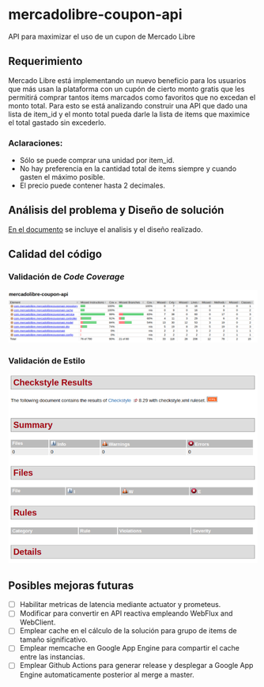 # mercadolibre-coupon-api
API para maximizar el uso de un cupon de Mercado Libre

## Requerimiento

Mercado Libre está implementando un nuevo beneficio para los usuarios que más usan la plataforma con un cupón de cierto
monto gratis que les permitirá comprar tantos items marcados como favoritos que no excedan el monto total. Para esto se
está analizando construir una API que dado una lista de item_id y el monto total pueda darle la lista de items que
maximice el total gastado sin excederlo. 

### Aclaraciones:
- Sólo se puede comprar una unidad por item_id.
- No hay preferencia en la cantidad total de items siempre y cuando gasten el máximo posible.
- El precio puede contener hasta 2 decimales.

## Análisis del problema y Diseño de solución

[En el documento](Design.md) se incluye  el analisis y el diseño realizado.

## Calidad del código

### Validación de _Code_ _Coverage_
![Reporte de Coverage](doc/coverage_report.png "Reporte de Coverage")

### Validación de Estilo
![Reporte de validación de estilo](doc/checkstyle_report.png "Reporte de validación de estilo")

## Posibles mejoras futuras

- [ ] Habilitar metricas de latencia mediante actuator y prometeus.
- [ ] Modificar para convertir en API reactiva empleando WebFlux and WebClient.
- [ ] Emplear cache en el cálculo de la solución para grupo de items de tamaño significativo.
- [ ] Emplear memcache en Google App Engine para compartir el cache entre las instancias.
- [ ] Emplear Github Actions para generar release y desplegar a Google App Engine automaticamente posterior al merge a master.
